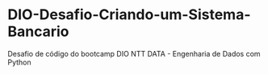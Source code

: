 # DIO-Desafio-Criando-um-Sistema-Bancario
Desafio de código do bootcamp
DIO NTT DATA - Engenharia de Dados com Python
